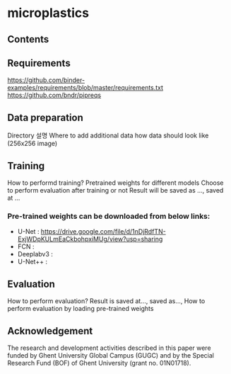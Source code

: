 # microplastics

## Contents

## Requirements
https://github.com/binder-examples/requirements/blob/master/requirements.txt
https://github.com/bndr/pipreqs

## Data preparation
Directory 설명
Where to add additional data
how data should look like (256x256 image)

## Training
How to performd training?
Pretrained weights for different models
Choose to perform evaluation after training or not
Result will be saved as ..., saved at ...

### Pre-trained weights can be downloaded from below links:

* U-Net : https://drive.google.com/file/d/1nDjRdfTN-ExjWDpKULmEaCkbohpxiMUg/view?usp=sharing
* FCN :
* Deeplabv3 :
* U-Net++ :

## Evaluation
How to perform evaluation?
Result is saved at..., saved as...,
How to perform evaluation by loading pre-trained weights


## Acknowledgement
The research and development activities described in this paper were funded by Ghent University Global Campus (GUGC) and by the Special Research Fund (BOF) of Ghent University (grant no. 01N01718).
